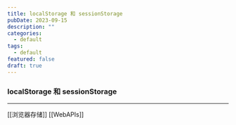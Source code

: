 ```yaml
---
title: localStorage 和 sessionStorage
pubDate: 2023-09-15
description: ""
categories:
  - default
tags:
  - default
featured: false
draft: true
---
```

### localStorage 和 sessionStorage

---

[[浏览器存储]]
[[WebAPIs]]
